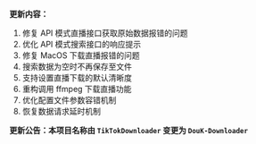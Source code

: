 **更新内容：**

1. 修复 API 模式直播接口获取原始数据报错的问题
2. 优化 API 模式搜索接口的响应提示
3. 修复 MacOS 下载直播报错的问题
4. 搜索数据为空时不再保存至文件
5. 支持设置直播下载的默认清晰度
6. 重构调用 ffmpeg 下载直播功能
7. 优化配置文件参数容错机制
8. 恢复数据请求延时机制

<p><strong>更新公告：本项目名称由 <code>TikTokDownloader</code> 变更为 <code>DouK-Downloader</code></strong></p>
